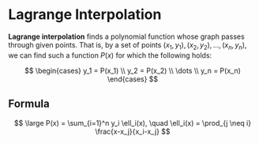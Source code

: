 # Lagrange Interpolation

**Lagrange interpolation** finds a polynomial function whose graph passes through given points. That is, by a set of points $(x_1,y_1),(x_2,y_2),\dots,(x_n,y_n)$, we can find such a function $P(x)$ for which the following holds:

  $$
  \begin{cases}
  y_1 = P(x_1)
  \\
  y_2 = P(x_2)
  \\
  \dots
  \\
  y_n = P(x_n)
  \end{cases}
  $$
  
  ## Formula

$$
\large
P(x) = \sum_{i=1}^n y_i \ell_i(x), \quad 
\ell_i(x) = \prod_{j \neq i}  \frac{x-x_j}{x_i-x_j}  $$
